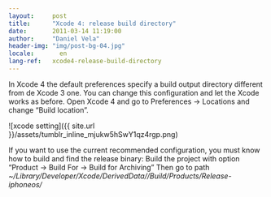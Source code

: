 ```yaml
---
layout:     post
title:      "Xcode 4: release build directory"
date:       2011-03-14 11:19:00
author:     "Daniel Vela"
header-img: "img/post-bg-04.jpg"
locale:       en
lang-ref:   xcode4-release-build-directory
---
```


In Xcode 4 the default preferences specify a build output directory different from de Xcode 3 one. You can change this configuration and let the Xcode works as before. Open Xcode 4 and go to Preferences -> Locations and change “Build location”.

![xcode setting]({{ site.url }}/assets/tumblr_inline_mjukw5hSwY1qz4rgp.png)

If you want to use the current recommended configuration, you must know how to build and find the release binary: Build the project with option “Product -> Build For -> Build for Archiving” Then go to path *~/Library/Developer/Xcode/DerivedData//Build/Products/Release-iphoneos/*